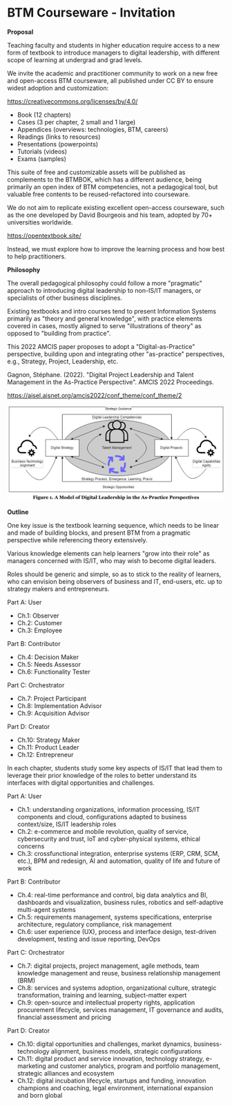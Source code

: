 # BTM Courseware - Invitation

**Proposal**

Teaching faculty and students in higher education require access to a new form of textbook to introduce managers to digital leadership, with different scope of learning at undergrad and grad levels.

We invite the academic and practitioner community to work on a new free and open-access BTM courseware, all published under CC BY to ensure widest adoption and customization: 

https://creativecommons.org/licenses/by/4.0/

- Book (12 chapters)
- Cases (3 per chapter, 2 small and 1 large)
- Appendices (overviews: technologies, BTM, careers)
- Readings (links to resources)
- Presentations (powerpoints)
- Tutorials (videos)
- Exams (samples)

This suite of free and customizable assets will be published as complements to the BTMBOK, which has a different audience, being primarily an open index of BTM competencies, not a pedagogical tool, but valuable free contents to be reused-refactored into courseware.

We do not aim to replicate existing excellent open-access courseware, such as the one developed by David Bourgeois and his team, adopted by 70+ universities worldwide.

https://opentextbook.site/

Instead, we must explore how to improve the learning process and how best to help practitioners. 

**Philosophy**

The overall pedagogical philosophy could follow a more "pragmatic" approach to introducing digital leadership to non-IS/IT managers, or specialists of other business disciplines.

Existing textbooks and intro courses tend to present Information Systems primarily as "theory and general knowledge", with practice elements covered in cases, mostly aligned to serve "illustrations of theory" as opposed to "building from practice".

This 2022 AMCIS paper proposes to adopt a "Digital-as-Practice" perspective, building upon and integrating other "as-practice" perspectives, e.g., Strategy, Project, Leadership, etc.

Gagnon, Stéphane. (2022). "Digital Project Leadership and Talent Management in the As-Practice Perspective". AMCIS 2022 Proceedings. 

https://aisel.aisnet.org/amcis2022/conf_theme/conf_theme/2

![Digital Leadership](images/digital-leadership-as-practice.png "Digital Leadership in As-Practice Perspective")

**Outline**

One key issue is the textbook learning sequence, which needs to be linear and made of building blocks, and present BTM from a pragmatic perspective while referencing theory extensively.

Various knowledge elements can help learners "grow into their role" as managers concerned with IS/IT, who may wish to become digital leaders.

Roles should be generic and simple, so as to stick to the reality of learners, who can envision being observers of business and IT, end-users, etc. up to strategy makers and entrepreneurs.

Part A: User
- Ch.1: Observer
- Ch.2: Customer
- Ch.3: Employee

Part B: Contributor
- Ch.4: Decision Maker
- Ch.5: Needs Assessor
- Ch.6: Functionality Tester

Part C: Orchestrator
- Ch.7: Project Participant
- Ch.8: Implementation Advisor
- Ch.9: Acquisition Advisor

Part D: Creator
- Ch.10: Strategy Maker
- Ch.11: Product Leader 
- Ch.12: Entrepreneur

In each chapter, students study some key aspects of IS/IT that lead them to leverage their prior knowledge of the roles to better understand its interfaces with digital opportunities and challenges.

Part A: User
- Ch.1: understanding organizations, information processing, IS/IT components and cloud, configurations adapted to business context/size, IS/IT leadership roles
- Ch.2: e-commerce and mobile revolution, quality of service, cybersecurity and trust, IoT and cyber-physical systems, ethical concerns
- Ch.3: crossfunctional integration, enterprise systems (ERP, CRM, SCM, etc.), BPM and redesign, AI and automation, quality of life and future of work

Part B: Contributor
- Ch.4: real-time performance and control, big data analytics and BI, dashboards and visualization, business rules, robotics and self-adaptive multi-agent systems
- Ch.5: requirements management, systems specifications, enterprise architecture, regulatory compliance, risk management
- Ch.6: user experience (UX), process and interface design, test-driven development, testing and issue reporting, DevOps

Part C: Orchestrator
- Ch.7: digital projects, project management, agile methods, team knowledge management and reuse, business relationship management (BRM)
- Ch.8: services and systems adoption, organizational culture, strategic transformation, training and learning, subject-matter expert
- Ch.9: open-source and intellectual property rights, application procurement lifecycle, services management, IT governance and audits, financial assessment and pricing

Part D: Creator
- Ch.10: digital opportunities and challenges, market dynamics, business-technology alignment, business models, strategic configurations
- Ch.11: digital product and service innovation, technology strategy, e-marketing and customer analytics, program and portfolio management, strategic alliances and ecosystem
- Ch.12: digital incubation lifecycle, startups and funding, innovation champions and coaching, legal environment, international expansion and born global

